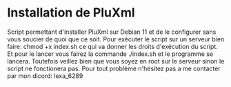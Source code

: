 # Installation de PluXml
Script permettant d'installer PluXml sur Debian 11 et de le configurer sans vous soucier de quoi que ce soit. Pour exécuter le script sur un serveur bien faire: chmod +x index.sh ce qui va donner les droits d'exécution du script. Et pour le lancer vous fairez la commande ./index.sh et le programme se lancera. Toutefois veillez bien que vous soyez en root sur le serveur sinon le script ne fonctionera pas. Pour tout problème n'hésitez pas a me contacter par mon dicord: lexa_6289
